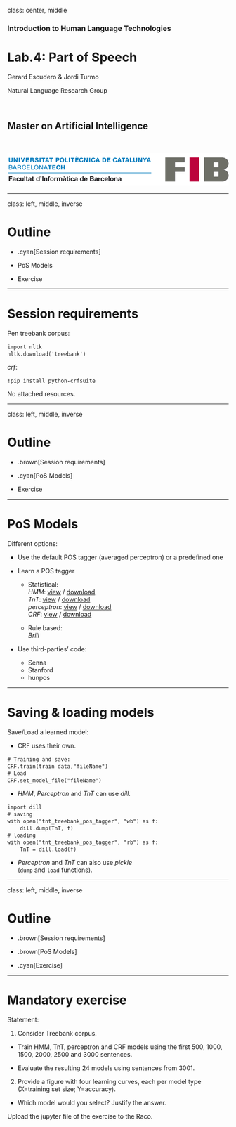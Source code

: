 class: center, middle

### Introduction to Human Language Technologies

# Lab.4: Part of Speech

Gerard Escudero & Jordi Turmo

Natural Language Research Group

<br>

## Master on Artificial Intelligence

<br>

![:scale 75%](fib.png)

---
class: left, middle, inverse

# Outline

* .cyan[Session requirements]

* PoS Models

* Exercise

---

# Session requirements

Pen treebank corpus:
```python3
import nltk
nltk.download('treebank')
```

*crf*:
```
!pip install python-crfsuite
```

No attached resources.

---
class: left, middle, inverse

# Outline

* .brown[Session requirements]

* .cyan[PoS Models]

* Exercise

---

# PoS Models

Different options:

* Use the default POS tagger (averaged perceptron) or a predefined one

* Learn a POS tagger

  - Statistical: <br>
    *HMM*: [view](codes/s4a.html) / [download](codes/s4a.ipynb) <br>
    *TnT*: [view](codes/s4b.html) / [download](codes/s4b.ipynb) <br>
    *perceptron*: [view](codes/s4c.html) / [download](codes/s4c.ipynb) <br>
    *CRF*: [view](codes/s4d.html) / [download](codes/s4d.ipynb) <br>

  - Rule based: <br>
    *Brill*

* Use third-parties’ code:
  - Senna
  - Stanford
  - hunpos

---

# Saving & loading models

Save/Load a learned model:

* CRF uses their own.

```python3
# Training and save:
CRF.train(train data,"fileName")
# Load
CRF.set_model_file("fileName")
```

* *HMM*, *Perceptron* and *TnT* can use *dill*. 

```python3
import dill
# saving
with open("tnt_treebank_pos_tagger", "wb") as f:
    dill.dump(TnT, f)
# loading
with open("tnt_treebank_pos_tagger", "rb") as f:
    TnT = dill.load(f)
```

* *Perceptron* and *TnT* can also use *pickle* <br>
(`dump` and `load` functions).

---
class: left, middle, inverse

# Outline

* .brown[Session requirements]

* .brown[PoS Models]

* .cyan[Exercise]

---

# Mandatory exercise

Statement:

1. Consider Treebank corpus. 

  * Train HMM, TnT, perceptron and
CRF models using the first 500, 1000, 1500, 2000, 2500 and
3000 sentences. 

  * Evaluate the resulting 24 models using
sentences from 3001.

2. Provide a figure with four learning curves, each per model type
(X=training set size; Y=accuracy). 

  * Which model would you select? Justify the answer.

Upload the jupyter file of the exercise to the Raco.
